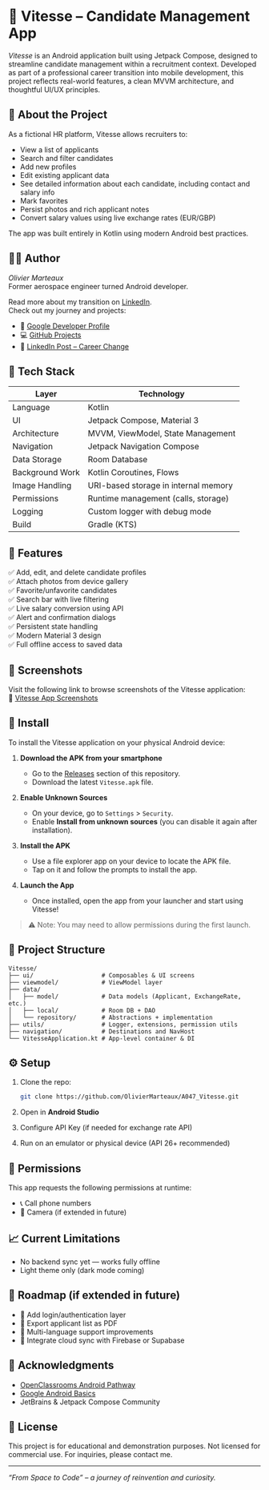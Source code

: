
# 📱 Vitesse – Candidate Management App

_Vitesse_ is an Android application built using Jetpack Compose, designed to streamline candidate management within a recruitment context. Developed as part of a professional career transition into mobile development, this project reflects real-world features, a clean MVVM architecture, and thoughtful UI/UX principles.

## 🚀 About the Project

As a fictional HR platform, Vitesse allows recruiters to:
- View a list of applicants
- Search and filter candidates
- Add new profiles
- Edit existing applicant data
- See detailed information about each candidate, including contact and salary info
- Mark favorites
- Persist photos and rich applicant notes
- Convert salary values using live exchange rates (EUR/GBP)

The app was built entirely in Kotlin using modern Android best practices.

## 👨‍💼 Author

_Olivier Marteaux_  
Former aerospace engineer turned Android developer.

Read more about my transition on [LinkedIn](https://linkedin.com/in/olivier-marteaux).  
Check out my journey and projects:
- 🔗 [Google Developer Profile](https://g.dev/OlivierMarteaux)
- 💻 [GitHub Projects](https://github.com/OlivierMarteaux)
- 📢 [LinkedIn Post – Career Change](https://www.linkedin.com/posts/olivier-marteaux_androidbasics-careerchange-androiddevelopment-activity-7351370158369628164-FmqZ?utm_source=share&utm_medium=member_desktop&rcm=ACoAACynrz8BkrhJFrStq3CEX6rQIEfnG7goFdg)

## 🧰 Tech Stack

| Layer | Technology |
|-------|------------|
| Language | Kotlin |
| UI | Jetpack Compose, Material 3 |
| Architecture | MVVM, ViewModel, State Management |
| Navigation | Jetpack Navigation Compose |
| Data Storage | Room Database |
| Background Work | Kotlin Coroutines, Flows |
| Image Handling | URI-based storage in internal memory |
| Permissions | Runtime management (calls, storage) |
| Logging | Custom logger with debug mode |
| Build | Gradle (KTS) |

## 🧪 Features

✅ Add, edit, and delete candidate profiles  
✅ Attach photos from device gallery  
✅ Favorite/unfavorite candidates  
✅ Search bar with live filtering  
✅ Live salary conversion using API  
✅ Alert and confirmation dialogs  
✅ Persistent state handling  
✅ Modern Material 3 design  
✅ Full offline access to saved data

## 📸 Screenshots

Visit the following link to browse screenshots of the Vitesse application:  
🔗 [Vitesse App Screenshots](screenshots/)

## 📲 Install

To install the Vitesse application on your physical Android device:

1. **Download the APK from your smartphone**
   - Go to the [Releases](https://github.com/OlivierMarteaux/A047_Vitesse/releases) section of this repository.
   - Download the latest ` Vitesse.apk ` file.

2. **Enable Unknown Sources**
   - On your device, go to `Settings` > `Security`.
   - Enable **Install from unknown sources** (you can disable it again after installation).

3. **Install the APK**
   - Use a file explorer app on your device to locate the APK file.
   - Tap on it and follow the prompts to install the app.

4. **Launch the App**
   - Once installed, open the app from your launcher and start using Vitesse!

> ⚠️ Note: You may need to allow permissions during the first launch.

## 📂 Project Structure

```
Vitesse/
├── ui/                   # Composables & UI screens
├── viewmodel/            # ViewModel layer
├── data/
│   ├── model/            # Data models (Applicant, ExchangeRate, etc.)
│   ├── local/            # Room DB + DAO
│   └── repository/       # Abstractions + implementation
├── utils/                # Logger, extensions, permission utils
├── navigation/           # Destinations and NavHost
└── VitesseApplication.kt # App-level container & DI
```

## ⚙️ Setup

1. Clone the repo:
   ```bash
   git clone https://github.com/OlivierMarteaux/A047_Vitesse.git
   ```

2. Open in **Android Studio**

3. Configure API Key (if needed for exchange rate API)

4. Run on an emulator or physical device (API 26+ recommended)

## 🔐 Permissions

This app requests the following permissions at runtime:
- 📞 Call phone numbers
- 📸 Camera (if extended in future)

## 📈 Current Limitations

- No backend sync yet — works fully offline  
- Light theme only (dark mode coming)

## 🧭 Roadmap (if extended in future)

- 🔲 Add login/authentication layer  
- 🔲 Export applicant list as PDF  
- 🔲 Multi-language support improvements  
- 🔲 Integrate cloud sync with Firebase or Supabase

## 🤝 Acknowledgments

- [OpenClassrooms Android Pathway](https://openclassrooms.com/fr/paths/527/projects/1640/364-mission---option-b---cas-fictif)
- [Google Android Basics](https://developer.android.com/courses/android-basics-compose/course)
- JetBrains & Jetpack Compose Community

## 📄 License

This project is for educational and demonstration purposes. Not licensed for commercial use. For inquiries, please contact me.

---

_“From Space to Code” – a journey of reinvention and curiosity._